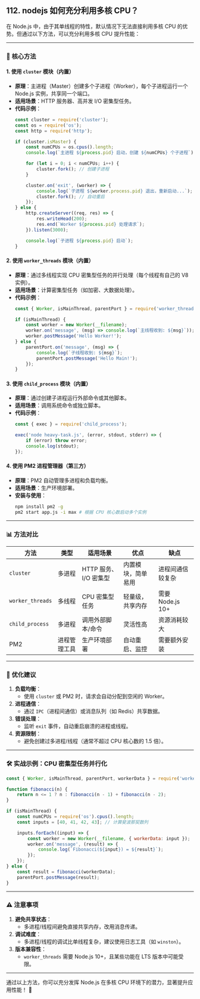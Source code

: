 ## 112. nodejs 如何充分利用多核 CPU？

在 Node.js 中，由于其单线程的特性，默认情况下无法直接利用多核 CPU 的优势。但通过以下方法，可以充分利用多核 CPU 提升性能：

---

### 🚀 **核心方法**
#### 1. **使用 `cluster` 模块（内置）**
- **原理**：主进程（Master）创建多个子进程（Worker），每个子进程运行一个 Node.js 实例，共享同一个端口。
- **适用场景**：HTTP 服务器、高并发 I/O 密集型任务。
- **代码示例**：
  ```javascript
  const cluster = require('cluster');
  const os = require('os');
  const http = require('http');

  if (cluster.isMaster) {
      const numCPUs = os.cpus().length;
      console.log(`主进程 ${process.pid} 启动，创建 ${numCPUs} 个子进程`);

      for (let i = 0; i < numCPUs; i++) {
          cluster.fork(); // 创建子进程
      }

      cluster.on('exit', (worker) => {
          console.log(`子进程 ${worker.process.pid} 退出，重新启动...`);
          cluster.fork(); // 自动重启
      });
  } else {
      http.createServer((req, res) => {
          res.writeHead(200);
          res.end(`Worker ${process.pid} 处理请求`);
      }).listen(3000);

      console.log(`子进程 ${process.pid} 启动`);
  }
  ```

#### 2. **使用 `worker_threads` 模块（内置）**
- **原理**：通过多线程实现 CPU 密集型任务的并行处理（每个线程有自己的 V8 实例）。
- **适用场景**：计算密集型任务（如加密、大数据处理）。
- **代码示例**：
  ```javascript
  const { Worker, isMainThread, parentPort } = require('worker_threads');

  if (isMainThread) {
      const worker = new Worker(__filename);
      worker.on('message', (msg) => console.log(`主线程收到: ${msg}`));
      worker.postMessage('Hello Worker!');
  } else {
      parentPort.on('message', (msg) => {
          console.log(`子线程收到: ${msg}`);
          parentPort.postMessage('Hello Main!');
      });
  }
  ```

#### 3. **使用 `child_process` 模块（内置）**
- **原理**：通过创建子进程运行外部命令或其他脚本。
- **适用场景**：调用系统命令或独立脚本。
- **代码示例**：
  ```javascript
  const { exec } = require('child_process');

  exec('node heavy-task.js', (error, stdout, stderr) => {
      if (error) throw error;
      console.log(stdout);
  });
  ```

#### 4. **使用 PM2 进程管理器（第三方）**
- **原理**：PM2 自动管理多进程和负载均衡。
- **适用场景**：生产环境部署。
- **安装与使用**：
  ```bash
  npm install pm2 -g
  pm2 start app.js -i max # 根据 CPU 核心数启动多个实例
  ```

---

### 📊 **方法对比**
| **方法**          | **类型**       | **适用场景**               | **优点**                     | **缺点**                     |
|--------------------|----------------|---------------------------|-----------------------------|-----------------------------|
| `cluster`         | 多进程         | HTTP 服务、I/O 密集型     | 内置模块，简单易用          | 进程间通信较复杂            |
| `worker_threads`  | 多线程         | CPU 密集型任务            | 轻量级，共享内存            | 需要 Node.js 10+            |
| `child_process`   | 多进程         | 调用外部脚本/命令         | 灵活性高                    | 资源消耗较大                |
| PM2               | 进程管理工具   | 生产环境部署              | 自动重启、监控              | 需要额外安装                |

---

### 🌟 **优化建议**
1. **负载均衡**：
    - 使用 `cluster` 或 PM2 时，请求会自动分配到空闲的 Worker。
2. **进程通信**：
    - 通过 `IPC`（进程间通信）或消息队列（如 Redis）共享数据。
3. **错误处理**：
    - 监听 `exit` 事件，自动重启崩溃的进程或线程。
4. **资源限制**：
    - 避免创建过多进程/线程（通常不超过 CPU 核心数的 1.5 倍）。

---

### 🛠 **实战示例：CPU 密集型任务并行化**
```javascript
const { Worker, isMainThread, parentPort, workerData } = require('worker_threads');

function fibonacci(n) {
    return n <= 1 ? n : fibonacci(n - 1) + fibonacci(n - 2);
}

if (isMainThread) {
    const numCPUs = require('os').cpus().length;
    const inputs = [40, 41, 42, 43]; // 计算斐波那契数列

    inputs.forEach((input) => {
        const worker = new Worker(__filename, { workerData: input });
        worker.on('message', (result) => {
            console.log(`Fibonacci(${input}) = ${result}`);
        });
    });
} else {
    const result = fibonacci(workerData);
    parentPort.postMessage(result);
}
```

---

### ⚠️ **注意事项**
1. **避免共享状态**：
    - 多进程/线程间避免直接共享内存，改用消息传递。
2. **调试难度**：
    - 多进程/线程的调试比单线程复杂，建议使用日志工具（如 `winston`）。
3. **版本兼容性**：
    - `worker_threads` 需要 Node.js 10+，且某些功能在 LTS 版本中可能受限。

---

通过以上方法，你可以充分发挥 Node.js 在多核 CPU 环境下的潜力，显著提升应用性能！ 🎉